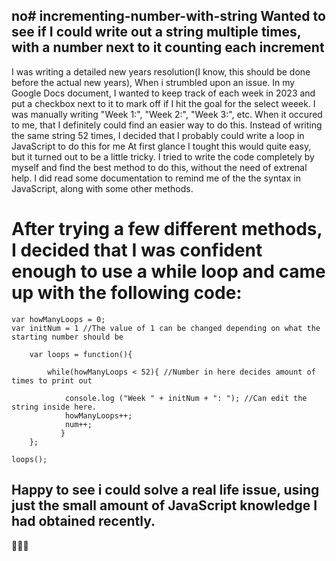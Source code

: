 no# incrementing-number-with-string
Wanted to see if I could write out a string multiple times, with a number next to it counting each increment
-------------------
I was writing a detailed new years resolution(I know, this should be done before the actual new years), When i strumbled upon an issue. In my Google Docs document, I wanted to keep track of each week in 2023 and put a checkbox next to it to mark off if I hit the goal for the select weeek. I was manually writing "Week 1:", "Week 2:",
"Week 3:", etc. When it occured to me, that I definitely could find an easier way to do this. Instead of writing the same string 52 times, I decided that I probably could write a loop in JavaScript to do this for me
At first glance I tought this would quite easy, but it turned out to be a little tricky. I tried to write the code completely by myself and find the best method to do this, without the need of extrenal help. I did read some documentation to remind me of the the syntax in JavaScript, along with some other methods.

# After trying a few different methods, I decided that I was confident enough to use a while loop and came up with the following code:

    var howManyLoops = 0;
    var initNum = 1 //The value of 1 can be changed depending on what the starting number should be

        var loops = function(){

            while(howManyLoops < 52){ //Number in here decides amount of times to print out
    
                console.log ("Week " + initNum + ": "); //Can edit the string inside here. 
                howManyLoops++;
                num++;
               }
        };
    
    loops();



## Happy to see i could solve a real life issue, using just the small amount of JavaScript knowledge I had obtained recently.

🦊🦊🦊



